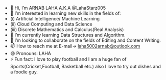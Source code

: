 - 👋 Hi, I’m ARNAB LAHA A.K.A @LahaStarz005
- 👀 I’m interested in learning new skills in the fields of:
- (i) Artificial Intelligence/ Machine Learning
- (ii) Cloud Computing and Data Science
- (iii) Discrete Mathematics and Calculus(Real Analysis)
- 🌱 I’m currently learning Data Structures and Algorithm.
- 💞️ I’m looking to collaborate on the fields of Editing and Content Writing.
- 📫 How to reach me at E-mail-> laha5002arnab@outlook.com
- 😄 Pronouns: LAHA
- ⚡ Fun fact: I love to play football and I am a huge fan of Sports(Cricket,Football, Basketball etc.) also I love to try out dishes and a foodie guy.

<!---
LahaStarz005/LahaStarz005 is a ✨ special ✨ repository because its `README.md` (this file) appears on your GitHub profile.
You can click the Preview link to take a look at your changes.
--->
